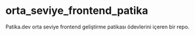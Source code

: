 # orta_seviye_frontend_patika
Patika.dev orta seviye frontend geliştirme patikası ödevlerini içeren bir repo.
